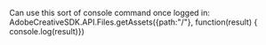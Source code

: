 Can use this sort of console command once logged in:
AdobeCreativeSDK.API.Files.getAssets({path:"/"}, function(result) { console.log(result)})
